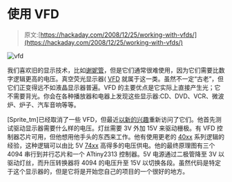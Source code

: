 # 使用 VFD

> 原文:[https://hackaday.com/2008/12/25/working-with-vfds/](https://hackaday.com/2008/12/25/working-with-vfds/)

![vfd](../Images/4325dea122ef083b264525162c756103.png "vfd")

我们喜欢旧的显示技术，比如[谢妮管](http://hackaday.com/?s=nixie "Hack a Day")，但是它们通常很难使用，因为它们需要比数字逻辑更高的电压。真空荧光显示器( [VFD](http://en.wikipedia.org/wiki/Vacuum_fluorescent_display "Vacuum fluorescent display - Wikipedia, the free encyclopedia") 就属于这一类。虽然不一定“古老”，但它们正变得远不如液晶显示器普遍。VFD 的主要优点是它实际上直接产生光；它不需要背光。你会在各种播放器和电器上发现这些显示器:CD、DVD、VCR、微波炉、炉子、汽车音响等等。

[Sprite_tm]已经取消了一些 VFD，但最近[以新的兴趣](http://spritesmods.com/?art=vfdcontroller&page=1 "Sprites mods - Simple VFD-controller - A whatnow?")重新访问了它们。他首先测试驱动显示器需要什么样的电压。灯丝需要 3V 外加 15V 来驱动栅极。有 VFD 控制器芯片可用，但他想用他手头的东西来工作。他有使用更老的 [40xx](http://en.wikipedia.org/wiki/4000_series "4000 series - Wikipedia, the free encyclopedia") 系列逻辑的经验，这种逻辑可以由比 5V [74xx](http://en.wikipedia.org/wiki/7400_series "7400 series - Wikipedia, the free encyclopedia") 高得多的电压供电。他的最终原理图有三个 4094 串行到并行芯片和一个 ATtiny2313 控制器。5V 电源通过二极管降至 3V 以驱动灯丝，而升压转换器将 4094 的电压升至 15V 以切换各段。虽然代码是特定于这个显示器的，但是它将是开始您自己的项目的一个很好的地方。